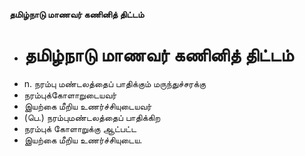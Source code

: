 **தமிழ்நாடு மாணவர் கணினித் திட்டம்**
- # தமிழ்நாடு மாணவர் கணினித் திட்டம்
- n. நரம்பு மண்டலத்தைப் பாதிக்கும் மருந்துச்சரக்கு
- நரம்புக்கோளாறுடையவர்
- இயற்கை மீறிய உணர்ச்சியுடையவர்
- (பெ.) நரம்புமண்டலத்தைப் பாதிக்கிற
- நரம்புக் கோளாறுக்கு ஆட்பட்ட
- இயற்கை மீறிய  உணர்ச்சியுடைய.

